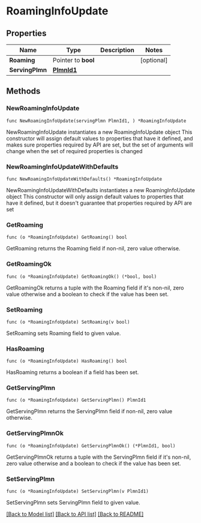 # RoamingInfoUpdate

## Properties

Name | Type | Description | Notes
------------ | ------------- | ------------- | -------------
**Roaming** | Pointer to **bool** |  | [optional] 
**ServingPlmn** | [**PlmnId1**](PlmnId1.md) |  | 

## Methods

### NewRoamingInfoUpdate

`func NewRoamingInfoUpdate(servingPlmn PlmnId1, ) *RoamingInfoUpdate`

NewRoamingInfoUpdate instantiates a new RoamingInfoUpdate object
This constructor will assign default values to properties that have it defined,
and makes sure properties required by API are set, but the set of arguments
will change when the set of required properties is changed

### NewRoamingInfoUpdateWithDefaults

`func NewRoamingInfoUpdateWithDefaults() *RoamingInfoUpdate`

NewRoamingInfoUpdateWithDefaults instantiates a new RoamingInfoUpdate object
This constructor will only assign default values to properties that have it defined,
but it doesn't guarantee that properties required by API are set

### GetRoaming

`func (o *RoamingInfoUpdate) GetRoaming() bool`

GetRoaming returns the Roaming field if non-nil, zero value otherwise.

### GetRoamingOk

`func (o *RoamingInfoUpdate) GetRoamingOk() (*bool, bool)`

GetRoamingOk returns a tuple with the Roaming field if it's non-nil, zero value otherwise
and a boolean to check if the value has been set.

### SetRoaming

`func (o *RoamingInfoUpdate) SetRoaming(v bool)`

SetRoaming sets Roaming field to given value.

### HasRoaming

`func (o *RoamingInfoUpdate) HasRoaming() bool`

HasRoaming returns a boolean if a field has been set.

### GetServingPlmn

`func (o *RoamingInfoUpdate) GetServingPlmn() PlmnId1`

GetServingPlmn returns the ServingPlmn field if non-nil, zero value otherwise.

### GetServingPlmnOk

`func (o *RoamingInfoUpdate) GetServingPlmnOk() (*PlmnId1, bool)`

GetServingPlmnOk returns a tuple with the ServingPlmn field if it's non-nil, zero value otherwise
and a boolean to check if the value has been set.

### SetServingPlmn

`func (o *RoamingInfoUpdate) SetServingPlmn(v PlmnId1)`

SetServingPlmn sets ServingPlmn field to given value.



[[Back to Model list]](../README.md#documentation-for-models) [[Back to API list]](../README.md#documentation-for-api-endpoints) [[Back to README]](../README.md)



